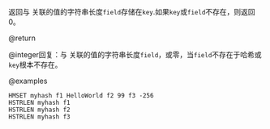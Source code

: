 返回与 关联的值的字符串长度`field`存储在`key`.如果`key`或`field`不存在，则返回 0。

@return

@integer回复：与 关联的值的字符串长度`field`，或零，当`field`不存在于哈希或`key`根本不存在。

@examples

```cli
HMSET myhash f1 HelloWorld f2 99 f3 -256
HSTRLEN myhash f1
HSTRLEN myhash f2
HSTRLEN myhash f3
```
